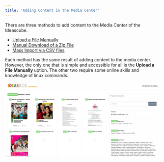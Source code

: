 ```yaml
---
title: 'Adding Content in the Media Center'
---
```


There are three methods to add content to the Media Center of the Ideascube.

* [Upload a File Manually](media-center/)
* [Manual Download of a Zip File](telechargement-manuel-de-paquet/)
* [Mass Import via CSV files](import-csv/)

Each method has the same result of adding content to the media center.  However, the only one that is simple and accessible for all is the **Upload a File Manually** uption.  The other two require some online skills and knowledge of linux commands.


![](Capture%20du%202018-03-13%2023-20-04.png)